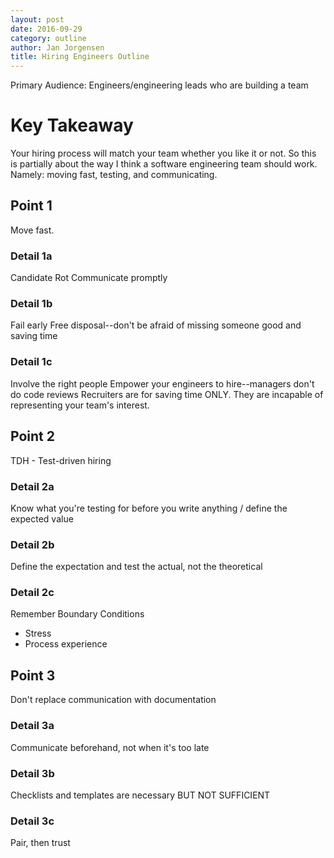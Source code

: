 ```yaml
---
layout: post
date: 2016-09-29
category: outline
author: Jan Jorgensen
title: Hiring Engineers Outline
---
```


Primary Audience:
Engineers/engineering leads who are building a team

# Key Takeaway
Your hiring process will match your team whether you like it or not.
So this is partially about the way I think a software engineering team should work.
Namely: moving fast, testing, and communicating.

## Point 1
Move fast.

### Detail 1a
Candidate Rot
Communicate promptly

### Detail 1b
Fail early
Free disposal--don't be afraid of missing someone good and saving time

### Detail 1c
Involve the right people
Empower your engineers to hire--managers don't do code reviews
Recruiters are for saving time ONLY. They are incapable of representing your team's interest.

## Point 2
TDH - Test-driven hiring

### Detail 2a
Know what you're testing for before you write anything / define the expected value

### Detail 2b
Define the expectation and test the actual, not the theoretical

### Detail 2c
Remember Boundary Conditions
- Stress
- Process experience

## Point 3
Don't replace communication with documentation

### Detail 3a
Communicate beforehand, not when it's too late

### Detail 3b
Checklists and templates are necessary BUT NOT SUFFICIENT

### Detail 3c
Pair, then trust
